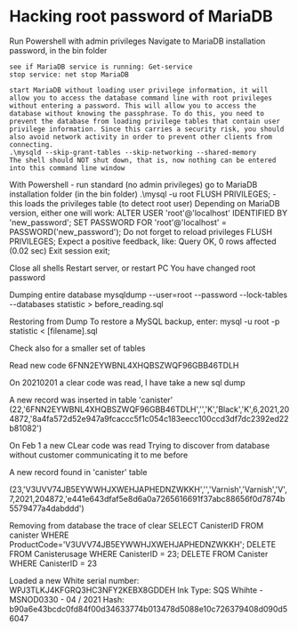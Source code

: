 # Hacking root password of MariaDB
Run Powershell with admin privileges
Navigate to MariaDB installation password, in the bin folder

    see if MariaDB service is running: Get-service
    stop service: net stop MariaDB

    start MariaDB without loading user privilege information, it will allow you to access the database command line with root privileges without entering a password. This will allow you to access the database without knowing the passphrase. To do this, you need to prevent the database from loading privilege tables that contain user privilege information. Since this carries a security risk, you should also avoid network activity in order to prevent other clients from connecting.
    .\mysqld --skip-grant-tables --skip-networking --shared-memory
    The shell should NOT shut down, that is, now nothing can be entered into this command line window

With Powershell - run standard (no admin privileges)
    go to MariaDB installation folder (in the bin folder)
    .\mysql -u root
    FLUSH PRIVILEGES; - this loads the privileges table (to detect root user)
    Depending on MariaDB version, either one will work:
        ALTER USER 'root'@'localhost' IDENTIFIED BY 'new_password';
        SET PASSWORD FOR 'root'@'localhost' = PASSWORD('new_password');
    Do not forget to reload privileges
        FLUSH PRIVILEGES;
        Expect a positive feedback, like: Query OK, 0 rows affected (0.02 sec)
    Exit session
        exit;

Close all shells
Restart server, or restart PC
You have changed root password


Dumping entire database
mysqldump --user=root --password --lock-tables --databases statistic > before_reading.sql

Restoring from Dump
To restore a MySQL backup, enter:
mysql -u root -p statistic < [filename].sql

Check also for a smaller set of tables

Read new code
6FNN2EYWBNL4XHQBSZWQF96GBB46TDLH


On 20210201 a clear code was read, I have take a new sql dump

A new record was inserted in table 'canister'
(22,'6FNN2EYWBNL4XHQBSZWQF96GBB46TDLH','','K','Black','K',6,2021,204872,'8a4fa572d52e947a9fcaccc5f1c054c183eecc100ccd3df7dc2392ed22b81082')

On Feb 1 a new CLear code was read
Trying to discover from database without customer communicating it to me before

A new record found in 'canister' table

(23,'V3UVV74JB5EYWWHJXWEHJAPHEDNZWKKH','','Varnish','Varnish','V',7,2021,204872,'e441e643dfaf5e8d6a0a7265616691f37abc88656f0d7874b5579477a4dabddd')


Removing from database the trace of clear
SELECT CanisterID FROM canister WHERE ProductCode='V3UVV74JB5EYWWHJXWEHJAPHEDNZWKKH';
DELETE FROM Canisterusage WHERE CanisterID = 23;
DELETE FROM Canister WHERE CanisterID = 23

Loaded a new White
serial number: WPJ3TLKJ4KFGRQ3HC3NFY2KEBX8GDDEH
Ink Type: SQS Whihte - MSNOD0330 - 04 / 2021
Hash: b90a6e43bcdc0fd84f00d34633774b013478d5088e10c726379408d090d56047
